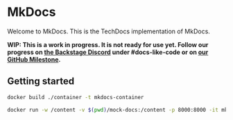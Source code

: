 # MkDocs

Welcome to MkDocs. This is the TechDocs implementation of MkDocs.

**WIP: This is a work in progress. It is not ready for use yet. Follow our progress on [the Backstage Discord](https://discord.gg/MUpMjP2) under #docs-like-code or on [our GitHub Milestone](https://github.com/spotify/backstage/milestone/15).**

## Getting started

```bash
docker build ./container -t mkdocs-container

docker run -w /content -v $(pwd)/mock-docs:/content -p 8000:8000 -it mkdocs-container serve -a 0.0.0.0:8000
```

